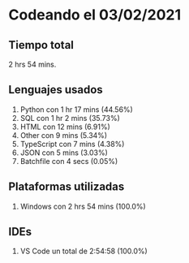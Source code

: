 # Codeando el 03/02/2021

## Tiempo total
2 hrs 54 mins.

## Lenguajes usados
1. Python con 1 hr 17 mins (44.56%)
1. SQL con 1 hr 2 mins (35.73%)
1. HTML con 12 mins (6.91%)
1. Other con 9 mins (5.34%)
1. TypeScript con 7 mins (4.38%)
1. JSON con 5 mins (3.03%)
1. Batchfile con 4 secs (0.05%)

## Plataformas utilizadas
1. Windows con 2 hrs 54 mins (100.0%)

## IDEs
1. VS Code un total de 2:54:58 (100.0%)
